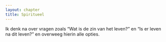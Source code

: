 ```yaml
---
layout: chapter
title: Spiritueel
---
```


Ik denk na over vragen zoals “Wat is de zin van het leven?” en “Is er leven na dit leven?” en overweeg hierin alle opties.